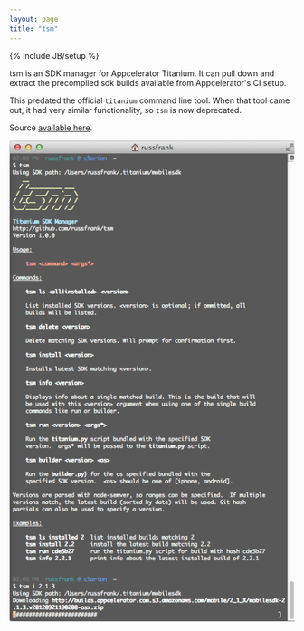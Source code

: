 ```yaml
---
layout: page
title: "tsm"
---
```

{% include JB/setup %}

tsm is an SDK manager for Appcelerator Titanium. It can pull down and extract
the precompiled sdk builds available from Appcelerator's CI setup.

This predated the official `titanium` command line tool. When that tool came
out, it had very similar functionality, so `tsm` is now deprecated.

Source [available here](http://github.com/rf/tsm).

<div id="mobileshots">
<img src="tsm.png" />
</div>
